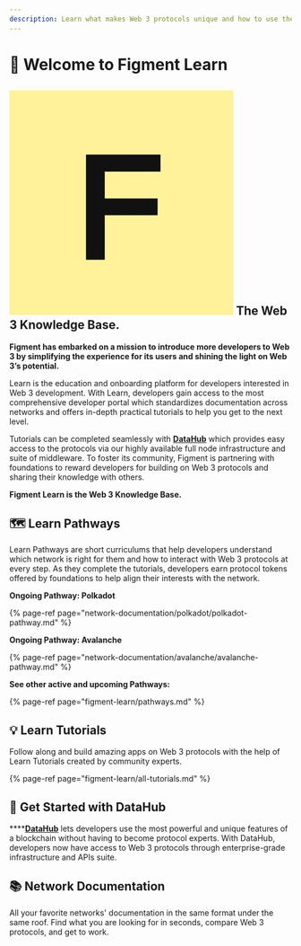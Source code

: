 ```yaml
---
description: Learn what makes Web 3 protocols unique and how to use them
---
```


# 👋 Welcome to Figment Learn

## ![](.gitbook/assets/vhhp1wl4_400x400-1-.jpg) The Web 3 Knowledge Base.

**Figment has embarked on a mission to introduce more developers to Web 3 by simplifying the experience for its users and shining the light on Web 3’s potential.**

Learn is the education and onboarding platform for developers interested in Web 3 development. With Learn, developers gain access to the most comprehensive developer portal which standardizes documentation across networks and offers in-depth practical tutorials to help you get to the next level.

Tutorials can be completed seamlessly with [**DataHub**](https://datahub.figment.io/sign_up) which provides easy access to the protocols via our highly available full node infrastructure and suite of middleware. To foster its community, Figment is partnering with foundations to reward developers for building on Web 3 protocols and sharing their knowledge with others.

**Figment Learn is the Web 3 Knowledge Base.**

## 🗺 **Learn Pathways**

Learn Pathways are short curriculums that help developers understand which network is right for them and how to interact with Web 3 protocols at every step. As they complete the tutorials, developers earn protocol tokens offered by foundations to help align their interests with the network.

**Ongoing Pathway: Polkadot**

{% page-ref page="network-documentation/polkadot/polkadot-pathway.md" %}

**Ongoing Pathway: Avalanche**

{% page-ref page="network-documentation/avalanche/avalanche-pathway.md" %}

**See other active and upcoming Pathways:**

{% page-ref page="figment-learn/pathways.md" %}

## 💡 **Learn Tutorials**

Follow along and build amazing apps on Web 3 protocols with the help of Learn Tutorials created by community experts.

{% page-ref page="figment-learn/all-tutorials.md" %}

## 🏁 **Get Started with DataHub**

\*\*\*\*[**DataHub**](https://datahub.figment.io/sign_up) lets developers use the most powerful and unique features of a blockchain without having to become protocol experts. With DataHub, developers now have access to Web 3 protocols through enterprise-grade infrastructure and APIs suite.

## 📚 Network **Documentation**

All your favorite networks' documentation in the same format under the same roof. Find what you are looking for in seconds, compare Web 3 protocols, and get to work.


